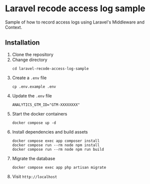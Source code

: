 # Laravel recode access log sample
Sample of how to record access logs using Laravel's Middleware and Context.

## Installation

1. Clone the repository
2. Change directory
    ```shell
    cd laravel-recode-access-log-sample
    ```
3. Create a `.env` file
   ```shell
   cp .env.example .env
   ```
4. Update the `.env` file 
   ```shell
   ANALYTICS_GTM_ID="GTM-XXXXXXXX"
   ```
5. Start the docker containers
    ```shell
    docker compose up -d
    ```
6. Install dependencies and build assets
    ```shell
    docker compose exec app composer install
    docker compose run --rm node npm install  
    docker compose run --rm node npm run build   
    ```
7. Migrate the database
    ```shell
    docker compose exec app php artisan migrate
    ```
8. Visit `http://localhost`
